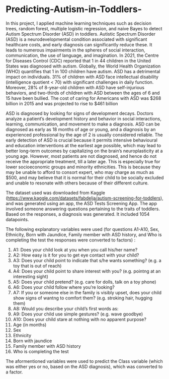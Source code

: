 # Predicting-Autism-in-Toddlers-

In this project, I applied machine learning techniques such as decision trees, random forest, multiple logistic regression, and naive Bayes to detect Autism Spectrum Disorder (ASD) in toddlers. Autistic Spectrum Disorder (ASD) is a neurodevelopmental condition associated with significant healthcare costs, and early diagnosis can significantly reduce these. It leads to numerous impairments in the spheres of social interaction, communication, the use of language, and imagination. In 2021, the Centre for Diseases Control (CDC) reported that 1 in 44 children in the United States was diagnosed with autism. Globally, the World Health Organization (WHO) quantifies that 1 in 100 children have autism. ASD has a detrimental impact on individuals. 31% of children with ASD face intellectual disability (intelligence quotient < 70) with significant challenges in daily function. Moreover, 28% of 8-year-old children with ASD have self-injurious behaviors, and two-thirds of children with ASD between the ages of 6 and 15 have been bullied. The cost of caring for Americans with ASD was $268 billion in 2015 and was projected to rise to $461 billion

ASD is diagnosed by looking for signs of development decays. Doctors analyze a patient’s development history and behavior in social interactions, learning, communication, and movement to make a diagnosis. ASD can be diagnosed as early as 18 months of age or young, and a diagnosis by an experienced professional by the age of 2 is usually considered reliable. The early detection of ASD is crucial because it permits intensive behavioural and education interventions at the earliest age possible, which may lead to better long-term outcomes by capitalizing on the brain’s neuroplasticity at a young age. However, most patients are not diagnosed, and hence do not receive the appropriate treatment, till a later age. This is especially true for lower socioeconomic groups and minority ethnicities. This is because they may be unable to afford to consort expert, who may charge as much as $500, and may believe that it is normal for their child to be socially excluded and unable to resonate with others because of their different culture.

The dataset used was downloaded from Kaggle (https://www.kaggle.com/datasets/fabdelja/autism-screening-for-toddlers), and was generated using an app, the ASD Tests Screening App. The app involved someone answering questions pertaining to the traits of toddlers. Based on the responses, a diagnosis was generated. It included 1054 datapoints.

The following explanatory variables were used (for questions A1-A10, Sex, Ethnicity, Born with Jaundice, Family member with ASD history, and Who is completing the test the responses were converted to factors)  :
1. A1:  Does your child look at you when you call his/her name?
2. A2: How easy is it for you to get eye contact with your child? 
3. A3: Does your child point to indicate that s/he wants something? (e.g. a toy that is 
out of reach) 
4. A4: Does your child point to share interest with you? (e.g. pointng at an 
interesting sight) 
5. A5: Does your child pretend? (e.g. care for dolls, talk on a toy phone) 
6. A6: Does your child follow where you’re looking? 
7. A7: If you or someone else in the family is visibly upset, does your child show signs 
of wantng to comfort them? (e.g. stroking hair, hugging them)
8. A8: Would you describe your child’s first words as: 
9. A9: Does your child use simple gestures? (e.g. wave goodbye) 
10. A10: Does your child stare at nothing with no apparent purpose? 
11. Age (in months)
12. Sex
13. Ethnicity
14. Born with jaundice
15. Family member with ASD history
16. Who is completing the test

The aformentioned variables were used to predict the Class variable (which was either yes or no, based on the ASD diagnosis), which was converted to a factor.

